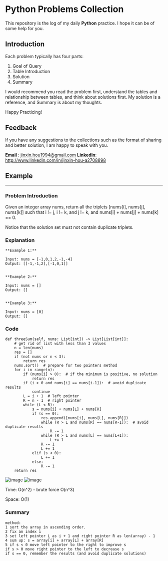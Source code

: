 # Python Problems Collection

This repository is the log of my daily **Python** practice. I hope it can be of some help for you.


## Introduction

Each problem typically has four parts: 
1. Goal of Query
2. Table Introduction
3. Solution
4. Summary

I would recommend you read the problem first, understand the tables and relationship between tables, and think about solutions first.
My solution is a reference, and Summary is about my thoughts.

Happy Practicing!


## Feedback

If you have any suggestions to the collections such as the format of sharing and better solution, I am happy to speak with you.

**Email**   : jinxin.hou1994@gmail.com
**LinkedIn**: http://www.linkedin.com/in/jinxin-hou-a2708898


## Example
-----------
### Problem Introduction
Given an integer array nums, return all the triplets [nums[i], nums[j], nums[k]] such that i != j, i != k, and j != k, and nums[i] + nums[j] + nums[k] == 0.

Notice that the solution set must not contain duplicate triplets.

### Explanation
```
**Example 1:**

Input: nums = [-1,0,1,2,-1,-4]
Output: [[-1,-1,2],[-1,0,1]]


**Example 2:**

Input: nums = []
Output: []


**Example 3:**

Input: nums = [0]
Output: []
```

### Code
```
def threeSum(self, nums: List[int]) -> List[List[int]]:
    # get rid of list with less than 3 values
    n = len(nums)
    res = []
    if (not nums or n < 3):  
        return res
    nums.sort()  # prepare for two pointers method
    for i in range(n):
        if (nums[i] > 0):  # if the minimum is positive, no solution
            return res
        if (i > 0 and nums[i] == nums[i-1]):  # avoid duplicate results
            continue
        L = i + 1  # left pointer
        R = n - 1  # right pointer
        while (L < R):
            s = nums[i] + nums[L] + nums[R]  
            if (s == 0):
                res.append([nums[i], nums[L], nums[R]])
                while (R > L and nums[R] == nums[R-1]):  # avoid duplicate results
                    R -= 1
                while (R > L and nums[L] == nums[L+1]):
                    L += 1
                R -= 1
                L += 1
            elif (s < 0):
                L += 1
            else:
                R -= 1
    return res
```
![image](https://user-images.githubusercontent.com/60673352/115610580-0d40d680-a2b7-11eb-95ab-a91be8d2bd5f.png)
![image](https://user-images.githubusercontent.com/60673352/115610586-10d45d80-a2b7-11eb-963a-c2933a8a555a.png)

Time: O(n^2) - brute force O(n^3) 

Space: O(1)

### Summary
```
method:
1 sort the array in ascending order.
2 fix an index i
3 set left pointer L as i + 1 and right pointer R as len(array) - 1
4 sum up: s = array[i] + array[L] + array[R]
5 if s < 0 move left pointer to the right to improve s
if s > 0 move right pointer to the left to decrease s
if s == 0, remember the results (and avoid duplicate solutions)
```
